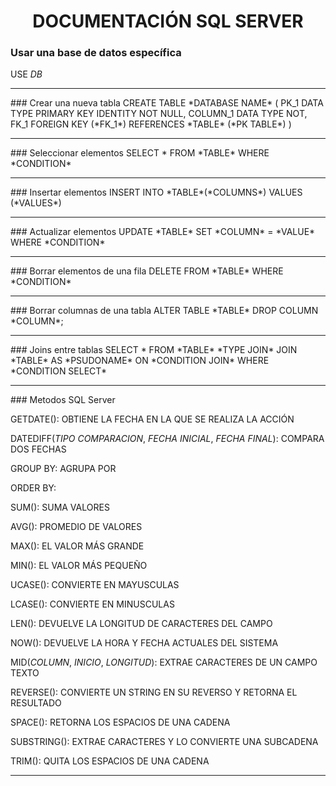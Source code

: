 <h1 align="center">DOCUMENTACIÓN SQL SERVER</h1>

<p align="justify">

### Usar una base de datos específica	
USE *DB*
<hr>
### Crear una nueva tabla
CREATE TABLE *DATABASE NAME* (
	PK_1 DATA TYPE PRIMARY KEY IDENTITY NOT NULL,
	COLUMN_1 DATA TYPE NOT,
	FK_1
	FOREIGN KEY (*FK_1*) REFERENCES *TABLE* (*PK TABLE*) 
)
<hr>	
### Seleccionar elementos
SELECT *
FROM *TABLE*
WHERE *CONDITION* 
<hr>
### Insertar elementos
INSERT INTO *TABLE*(*COLUMNS*) VALUES (*VALUES*)
<hr>
### Actualizar elementos
UPDATE *TABLE* SET *COLUMN* = *VALUE* WHERE *CONDITION* 
<hr>
### Borrar elementos de una fila
DELETE FROM *TABLE* WHERE *CONDITION*
<hr>
### Borrar columnas de una tabla
ALTER TABLE *TABLE* DROP COLUMN *COLUMN*;
<hr>
### Joins entre tablas
SELECT *
FROM *TABLE*
*TYPE JOIN* JOIN *TABLE* AS *PSUDONAME* ON *CONDITION JOIN*
WHERE *CONDITION SELECT*
<hr>
### Metodos SQL Server

GETDATE(): OBTIENE LA FECHA EN LA QUE SE REALIZA LA ACCIÓN

DATEDIFF(*TIPO COMPARACION*, *FECHA INICIAL*, *FECHA FINAL*): COMPARA DOS FECHAS

GROUP BY: AGRUPA POR

ORDER BY:

SUM(): SUMA VALORES

AVG(): PROMEDIO DE VALORES

MAX(): EL VALOR MÁS GRANDE

MIN(): EL VALOR MÁS PEQUEÑO

UCASE(): CONVIERTE EN MAYUSCULAS

LCASE(): CONVIERTE EN MINUSCULAS

LEN(): DEVUELVE LA LONGITUD DE CARACTERES DEL CAMPO

NOW(): DEVUELVE LA HORA Y FECHA ACTUALES DEL SISTEMA

MID(*COLUMN*, *INICIO*, *LONGITUD*): EXTRAE CARACTERES DE UN CAMPO TEXTO

REVERSE(): CONVIERTE UN STRING EN SU REVERSO Y RETORNA EL RESULTADO

SPACE(): RETORNA LOS ESPACIOS DE UNA CADENA

SUBSTRING(): EXTRAE CARACTERES Y LO CONVIERTE UNA SUBCADENA

TRIM(): QUITA LOS ESPACIOS DE UNA CADENA
</p>
<hr>
